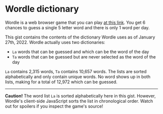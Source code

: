 Wordle dictionary
=================

Wordle is a web browser game that you can play [at this link](https://www.powerlanguage.co.uk/wordle/). You get 6 chances to guess a single 5 letter word and there is only 1 word per day.

This gist contains the contents of the dictionary Wordle uses as of January 27th, 2022. Wordle actually uses two dictionaries:

- `La` words that can be guessed and which can be the word of the day  
- `Ta` words that can be guessed but are never selected as the word of the day  

`La` contains 2,315 words, `Ta` contains 10,657 words. The lists are sorted alphabetically and only contain unique words. No word shows up in both lists, making for a total of 12,972 which can be guessed.

---

**Caution!** The word list `La` is sorted alphabetically here in this gist. However, Wordle's client-side JavaScript sorts the list in chronological order. Watch out for spoilers if you inspect the game's source!  